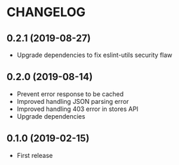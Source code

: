 # CHANGELOG

## 0.2.1 (2019-08-27)

- Upgrade dependencies to fix eslint-utils security flaw

## 0.2.0 (2019-08-14)

- Prevent error response to be cached
- Improved handling JSON parsing error
- Improved handling 403 error in stores API
- Upgrade dependencies

## 0.1.0 (2019-02-15)

- First release
